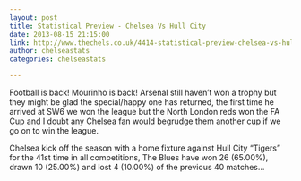 ```yaml
---
layout: post
title: Statistical Preview - Chelsea Vs Hull City
date: 2013-08-15 21:15:00
link: http://www.thechels.co.uk/4414-statistical-preview-chelsea-vs-hull-city/
author: chelseastats
categories: chelseastats

---
```


Football is back! Mourinho is back! Arsenal still haven’t won a trophy but they might be glad the special/happy one has returned, the first time he arrived at SW6 we won the league but the North London reds won the FA Cup and I doubt any Chelsea fan would begrudge them another cup if we go on to win the league.

Chelsea kick off the season with a home fixture against Hull City “Tigers” for the 41st time in all competitions, The Blues have won 26 (65.00%), drawn 10 (25.00%) and lost 4 (10.00%) of the previous 40 matches...
